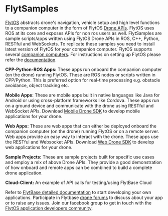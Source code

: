 # FlytSamples

[FlytOS](https://flytbase.com/flytos) abstracts drone's navigation, vehicle setup and high level functions to a companion computer in the form of FlytOS [Drone APIs](http://api.flytbase.com). FlytOS uses ROS at its core and exposes APIs for non ros users as well.
FlytSamples are sample scripts/apps written using FlytOS Drone APIs in ROS, C++, Python, RESTful and WebSockets. To replicate these samples you need to install latest version of FlytOS for your companion computer. FlytOS supports several [companion computers](https://flytbase.com/flytos/#companion-computer). For instructions on setting up FlytOS please refer the [documentation](http://docs.flytbase.com/docs/FlytOS/GettingStarted.html).

**CPP-Python-ROS Apps:**
These apps run onboard the companion computer (on the drone) running FlytOS. These are ROS nodes or scripts written in CPP/Python. This is preferred option for real-time processing e.g. obstacle avoidance, object tracking etc.

**Mobile Apps:**
These are mobile apps built in native languages like Java for Android or using cross-platform frameworks like Cordova. These apps run on a ground device and communicate with the drone using RESTful and WebSocket APIs. Download [Mobile Drone SDK](https://flytbase.com/flytos/#flytsdk) to develop mobile applications for your drone.

**Web Apps:**
These are web apps that can either be deployed onboard the companion computer (on the drone) running FlytOS or on a remote server. Web apps provide an easy way to interact with the drone. These apps use the RESTful and Websocket APIs. Download [Web Drone SDK](https://flytbase.com/flytos/#flytsdk) to develop web applications for your drone.

**Sample Projects:**
These are sample projects built for specific use cases and employ a mix of above Drone APIs. They provide a good demonstration of how onboard and remote apps can be combined to build a complete drone application.

**Cloud-Client:**
An example of API calls for testing/using FlytBase Cloud

Refer to [FlytBase detailed documentation](http://docs.flytbase.com/) to start developing your own applications. Participate in Flytbase [drone forums](http://forums.flytbase.com/) to discuss about your app or to raise any issues. Join our facebook group to get in touch with the [FlytOS application developers community](https://www.facebook.com/groups/flytos/).
